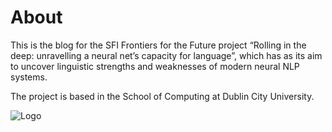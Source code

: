 # About

This is the blog for the SFI Frontiers for the Future project
“Rolling in the deep: unravelling a neural net’s capacity for language”, which has as its aim to 
uncover linguistic strengths and weaknesses of modern neural NLP systems.

The project is based in the School of Computing
at Dublin City University.


![Logo](images/itp-blog-flat-blue-blend-dithered-small-2to1.png)

